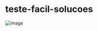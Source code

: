 # teste-facil-solucoes

![image](https://github.com/GianL1/teste-facil-solucoes/assets/37494737/72bc5507-4730-41fb-b45c-0c8757860709)
